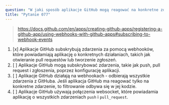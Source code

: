 ```yaml
---
question: "W jaki sposób aplikacje GitHub mogą reagować na konkretne zdarzenia i jakie są przykłady takich zdarzeń?"
title: "Pytanie 077"
---
```


> https://docs.github.com/en/apps/creating-github-apps/registering-a-github-app/using-webhooks-with-github-apps#subscribing-to-webhook-events
1. [x] Aplikacje GitHub subskrybują zdarzenia za pomocą webhooków, które powiadamiają aplikację o konkretnych działaniach, takich jak otwieranie pull requestów lub tworzenie zgłoszeń.
1. [ ] Aplikacje GitHub mogą subskrybować zdarzenia, takie jak push, pull request i zgłoszenia, poprzez konfigurację aplikacji.
1. [ ] Aplikacje GitHub działają na webhookach - odbierają wszystkie zdarzenia z GitHuba. Jeśli aplikacja GitHub ma reagować tylko na konkretne zdarzenie, to filtrowanie odbywa się w jej kodzie.
1. [ ] Aplikacje GitHub używają połączenia websocket, które powiadamia aplikację o wszystkich zdarzeniach `push` i `pull_request`.
